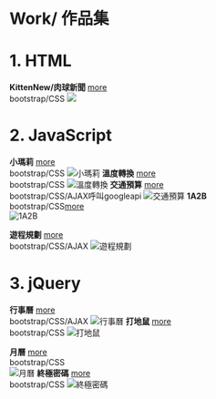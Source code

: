 # Work/ 作品集

# 1. HTML

**KittenNew/肉球新聞**  [more](https://loislin.azurewebsites.net/)  
bootstrap/CSS
![](./images/home-images/肉球新聞.png)
# 2. JavaScript
 <!-- **溫度轉換**  
       bootstrap/CSS
    ![](./images/home-images/__溫度轉換.png "溫度轉換") -->
  **小瑪莉**  [more](https://github.com/LoisOUO/2018-BuildSchool-Front-End/tree/master/JavaScript/JS_Hackathon_TurntableGame)  
  bootstrap/CSS
![](./images/home-images/image-1-3.png "小瑪莉")
 **溫度轉換**  [more]()  
      bootstrap/CSS
![](./images/home-images/image-2-3.png "溫度轉換")
**交通預算**  [more]()  
      bootstrap/CSS/AJAX呼叫googleapi
![](./images/home-images/image-2-4.png "交通預算")
 **1A2B**  
 bootstrap/CSS[more]()  
![](./images/home-images/image-2-5.png "1A2B")

   **遊程規劃**  [more](https://github.com/LoisOUO/2018-BuildSchool-Front-End/tree/master/JavaScript/TravelPlan)  
bootstrap/CSS/AJAX
![](./images/home-images/image-1-4.png "遊程規劃") 
# 3. jQuery
**行事曆**  [more]()  
bootstrap/CSS/AJAX
![](./images/home-images/image-1-1.png "行事曆")
    **打地鼠**  [more]()  
bootstrap/CSS
![](./images/home-images/image-1-2.png "打地鼠")
 

  **月曆**  [more](https://github.com/LoisOUO/2018-BuildSchool-Front-End/tree/master/jQuery/Calendar)  
  bootstrap/CSS   
![](./images/home-images/image-2-1.png "月曆")
**終極密碼**  [more](https://github.com/LoisOUO/2018-BuildSchool-Front-End/tree/master/JavaScript/GuessNumber)  
bootstrap/CSS
   ![](./images/home-images/image-2-2.png "終極密碼")




